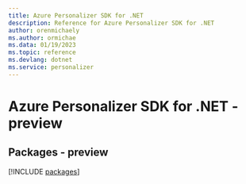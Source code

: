```yaml
---
title: Azure Personalizer SDK for .NET
description: Reference for Azure Personalizer SDK for .NET
author: orenmichaely
ms.author: ormichae
ms.data: 01/19/2023
ms.topic: reference
ms.devlang: dotnet
ms.service: personalizer
---
```

# Azure Personalizer SDK for .NET - preview
## Packages - preview
[!INCLUDE [packages](personalizer-index.md)]